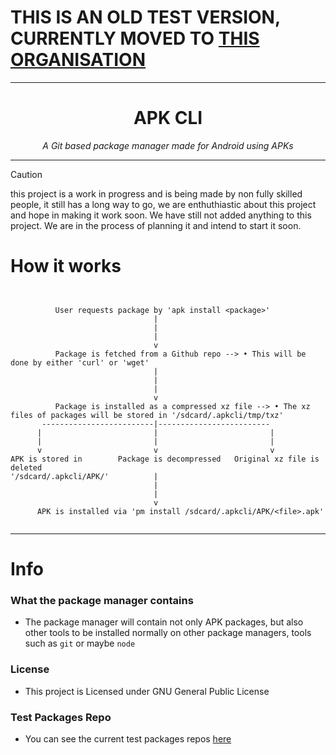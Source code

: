 # THIS IS AN OLD TEST VERSION, CURRENTLY MOVED TO [THIS ORGANISATION](https://github.com/AndroidPKG)

***

<h1 align="center">
APK CLI
</h1>
<div align="center">
<em> A Git based package manager made for Android using APKs </em>
</div>

***

> [!CAUTION]
> this project is a work in progress and is being made by non fully skilled people, it still has a long way to go, we are enthuthiastic about this project and hope in making it work soon.
> We have still not added anything to this project. We are in the process of planning it and intend to start it soon.


# How it works
```


          User requests package by 'apk install <package>'
                                |
                                |
                                |
                                v
          Package is fetched from a Github repo --> • This will be done by either 'curl' or 'wget'
                                |
                                |
                                |
                                v
          Package is installed as a compressed xz file --> • The xz files of packages will be stored in '/sdcard/.apkcli/tmp/txz'
       -------------------------|-------------------------
      |                         |                         |
      |                         |                         |
      v                         v                         v
APK is stored in        Package is decompressed   Original xz file is deleted
'/sdcard/.apkcli/APK/'          |
                                |
                                |
                                v
      APK is installed via 'pm install /sdcard/.apkcli/APK/<file>.apk'
                                
```

***


# Info
### What the package manager contains
- The package manager will contain not only APK packages, but also other tools to be installed normally on other package managers, tools such as `git` or maybe `node`

### License

- This project is Licensed under GNU General Public License

### Test Packages Repo

- You can see the current test packages repos [here](https://github.com/Bikoil/ApkCLIRepos) 
